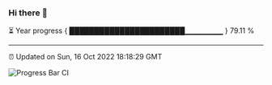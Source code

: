 ### Hi there 👋

⏳ Year progress { ███████████████████████▁▁▁▁▁▁▁ } 79.11 %

---

⏰ Updated on Sun, 16 Oct 2022 18:18:29 GMT

![Progress Bar CI](https://github.com/liununu/liununu/workflows/Progress%20Bar%20CI/badge.svg)
